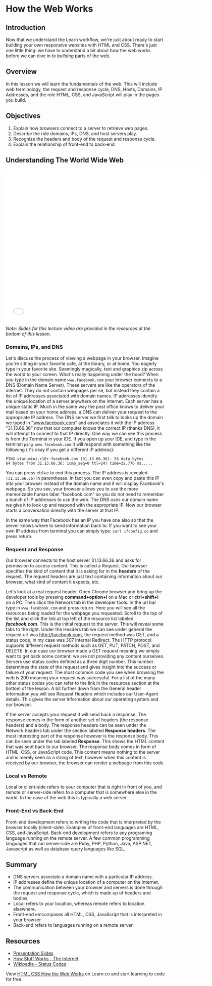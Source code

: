 # How the Web Works

## Introduction

Now that we understand the Learn workflow, we're just about ready to start building your own responsive websites with HTML and CSS. There's just one little thing: we have to understand a bit about how the web works before we can dive in to _building_ parts of the web.

## Overview

In this lesson we will learn the fundamentals of the web. This will include web terminology, the request and response cycle, DNS, Hosts, Domains, IP Addresses, and the role HTML, CSS, and JavaScript will play in the pages you build.

## Objectives

1. Explain how browsers connect to a server to retrieve web pages.
2. Describe the role domains, IPs, DNS, and host servers play.
3. Recognize the headers and body of the request and response cycle.
4. Explain the relationship of front-end to back-end

## Understanding The World Wide Web

<iframe width="640" height="480" src="//www.youtube.com/embed/ao532DhZWiY?rel=0" frameborder="0" allowfullscreen></iframe>

*Note: Slides for this lecture video are provided in the resources at the bottom of this lesson.*

### Domains, IPs, and DNS

Let's discuss the process of viewing a webpage in your browser. Imagine you're sitting in your favorite cafe, at the library, or at home. You eagerly type in your favorite site. Seemingly magically, text and graphics zip across the world to your screen. What's really happening under the hood? When you type in the domain name `www.facebook.com` your browser connects to a DNS (Domain Name Server). These servers are like the operators of the internet. They do not contain webpages per se, but instead they contain a list of IP addresses associated with domain names. IP addresses identify the unique location of a server anywhere on the internet. Each server has a unique static IP. Much in the same way the post office knows to deliver your mail based on your home address, a DNS can deliver your request to the appropriate IP address. The DNS server we first talk to looks up the domain we typed in "www.facebook.com" and associates it with the IP address "31.13.66.36" now that our computer knows the correct IP (thanks DNS), it will attempt to connect to that IP directly. One way we can see this process is from the Terminal in your IDE. If you open up your IDE, and type in the terminal `ping www.facebook.com` it will respond with something like the following (it's okay if you get a different IP address):

```shell
PING star-mini.c10r.facebook.com (31.13.66.36): 56 data bytes
64 bytes from 31.13.66.36: icmp_seq=0 ttl=247 time=32.776 ms.....
```

You can press ctrl+c to end this process. The IP address is revealed `(31.13.66.36)` in parentheses. In fact you can even copy and paste this IP into your browser instead of the domain name and it will display Facebook's webpage. So you see, your browser allows you to use the more memorizable human label "facebook.com" so you do not need to remember a bunch of IP addresses to use the web. The DNS uses our domain name we give it to look up and respond with the appropriate IP. Now our browser starts a conversation directly with the server at that IP.

In the same way that Facebook has an IP you have one also so that the server knows where to send information back to. If you want to see your own IP address from terminal you can simply type: `curl ifconfig.co` and press return.

### Request and Response

Our browser connects to the host server 31.13.66.36 and asks for permission to access content. This is called a Request. Our browser specifies the kind of content that it is asking for in the **headers** of the request. The request headers are just text containing information about our browser, what kind of content it expects, etc.

Let's look at a real request header. Open Chrome browser and bring up the developer tools by pressing **command+option+i** on a Mac or **ctrl+shift+i** on a PC. Then click the Network tab in the developer tools. In the url bar type in `www.facebook.com` and press return. Here you will see all the resources being loaded for the webpage you requested. Scroll to the top of the list and click the link at top left of the resource list labeled ***facebook.com***. This is the initial request to the server. This will reveal some tabs to the right. Under the Headers tab we can see under general the request url was http://facebook.com, the request method was GET, and a status code, in my case was 307 Internal Redirect. The HTTP protocol supports different request methods such as GET, PUT, PATCH, POST, and DELETE. In our case our browser made a GET request meaning we simply want to get back some content; we are not providing any content ourselves. Servers use status codes defined as a three digit number. This number determines the state of the request and gives insight into the success or failure of your request. The most common code you see when browsing the web is 200 meaning your request was successful. For a list of the many other status codes you can refer to the link in the resources section at the bottom of the lesson. A bit further down from the General header information you will see Request Headers which includes our User-Agent details. This gives the server information about our operating system and our browser.

If the server accepts your request it will send back a response. The response comes in the form of another set of headers (the response headers) and a body. The response headers can be seen under the Network headers tab under the section labeled **Response headers**. The most interesting part of the response however is the response body. This can be seen under the tab labeled **Response**. This shows the HTML content that was sent back to our browser. The response body comes in form of HTML, CSS, or JavaScript code. This content means nothing to the server and is merely seen as a string of text, however when this content is received by our browser, the browser can render a webpage from this code.

### Local vs Remote

Local or client-side refers to your computer that is right in front of you, and remote or server-side refers to a computer that is somewhere else in the world. In the case of the web this is typically a web server.

### Front-End vs Back-End

Front-end development refers to writing the code that is interpreted by the browser locally (client-side). Examples of front-end languages are HTML, CSS, and JavaScript. Back-end development refers to any programing language running on the remote server. A few common programming languages that run server-side are Ruby, PHP, Python, Java, ASP.NET, Javascript as well as database query languages like SQL.

## Summary

- DNS servers associate a domain name with a particular IP address.
- IP addresses define the unique location of a computer on the internet.
- The communication between your browser and servers is done through the request and response cycle, which is made up of headers and bodies.
- Local refers to your location, whereas remote refers to location elsewhere.
- Front-end emcompases all HTML, CSS, JavaScript that is interpreted in your browser
- Back-end refers to languages running on a remote server.

## Resources

- [Presentation Slides](https://docs.google.com/presentation/d/1eU-4wD5dsxV1t-3CA3T82gbv2K3pAs92pq30HlmXM_U/edit?usp=sharing)
- [How Stuff Works - The Internet](http://computer.howstuffworks.com/internet/basics/internet.htm)
- [Wikipedia - Status Codes](https://en.wikipedia.org/wiki/List_of_HTTP_status_codes)

<p class='util--hide'>View <a href='https://learn.co/lessons/html-css-how-the-web-works'>HTML CSS How the Web Works</a> on Learn.co and start learning to code for free.</p>
